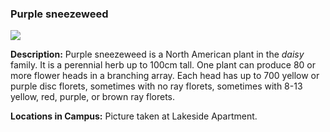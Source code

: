 ### Purple sneezeweed

![](http://www.astro.princeton.edu/~ruixu/fig/Purplesneezeweed.jpg)

**Description:** Purple sneezeweed is a North American plant in the *daisy* family. It is a perennial herb up to 100cm tall. One plant can produce 80 or more flower heads in a branching array. Each head has up to 700 yellow or purple disc florets, sometimes with no ray florets, sometimes with 8-13 yellow, red, purple, or brown ray florets. 

**Locations in Campus:** Picture taken at Lakeside Apartment.
